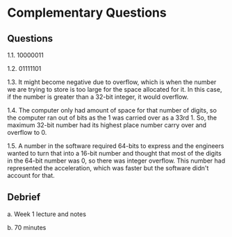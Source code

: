 # Complementary Questions

## Questions

1.1. 10000011

1.2. 01111101

1.3. It might become negative due to overflow, which is when the number
we are trying to store is too large for the space allocated for it.
In this case, if the number is greater than a 32-bit integer, it would overflow.

1.4. The computer only had amount of space for that number of digits, so the computer
ran out of bits as the 1 was carried over as a 33rd 1. So, the maximum 32-bit number had
its highest place number carry over and overflow to 0.

1.5. A number in the software required 64-bits to express and the engineers wanted to turn
that into a 16-bit number and thought that most of the digits in the 64-bit number was 0, so there
was integer overflow. This number had represented the acceleration, which was faster but the
software didn't account for that.

## Debrief

a. Week 1 lecture and notes

b. 70 minutes

